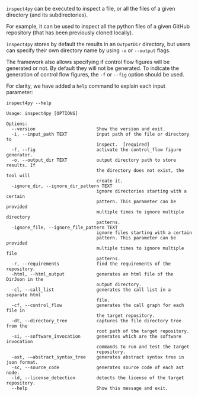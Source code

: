`inspect4py` can be executed to inspect a file, or all the files of a given directory (and its subdirectories).

For example, it can be used to inspect all the python files of a given GitHub repository (that has been previously cloned locally).

`inspect4py` stores by default the results in an `OutputDir` directory, but users can specify their own directory name by using `-o` or `--output` flags.

The framework also allows specifying if control flow figures will be generated or not. By default they will not be generated. To indicate the generation of control flow figures, the `-f` or `--fig` option should be used.  


For clarity, we have added a `help` command to explain each input parameter:

```
inspect4py --help

Usage: inspect4py [OPTIONS]

Options:
  --version                       Show the version and exit.
  -i, --input_path TEXT           input path of the file or directory to
                                  inspect.  [required]
  -f, --fig                       activate the control_flow figure generator.
  -o, --output_dir TEXT           output directory path to store results. If
                                  the directory does not exist, the tool will
                                  create it.
  -ignore_dir, --ignore_dir_pattern TEXT
                                  ignore directories starting with a certain
                                  pattern. This parameter can be provided
                                  multiple times to ignore multiple directory
                                  patterns.
  -ignore_file, --ignore_file_pattern TEXT
                                  ignore files starting with a certain
                                  pattern. This parameter can be provided
                                  multiple times to ignore multiple file
                                  patterns.
  -r, --requirements              find the requirements of the repository.
  -html, --html_output            generates an html file of the DirJson in the
                                  output directory.
  -cl, --call_list                generates the call list in a separate html
                                  file.
  -cf, --control_flow             generates the call graph for each file in
                                  the target repository.
  -dt, --directory_tree           captures the file directory tree from the
                                  root path of the target repository.
  -si, --software_invocation      generates which are the software invocation
                                  commands to run and test the target
                                  repository.
  -ast, -—abstract_syntax_tree    generates abstract syntax tree in json format.
  -sc, --source_code              generates source code of each ast node.
  -ld, --license_detection        detects the license of the target repository.
  --help                          Show this message and exit.
```